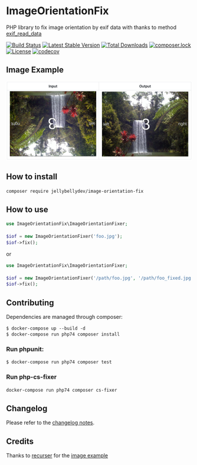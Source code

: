 # ImageOrientationFix

PHP library to fix image orientation by exif data with thanks to method [exif_read_data](http://it2.php.net/manual/en/function.exif-read-data.php)

[![Build Status](https://travis-ci.org/JellyBellyDev/ImageOrientationFix.svg?branch=master)](https://travis-ci.org/JellyBellyDev/ImageOrientationFix)
[![Latest Stable Version](https://poser.pugx.org/jellybellydev/image-orientation-fix/v/stable)](https://packagist.org/packages/jellybellydev/image-orientation-fix)
[![Total Downloads](https://poser.pugx.org/jellybellydev/image-orientation-fix/downloads)](https://packagist.org/packages/jellybellydev/image-orientation-fix)
[![composer.lock](https://poser.pugx.org/jellybellydev/image-orientation-fix/composerlock)](https://packagist.org/packages/jellybellydev/image-orientation-fix)
[![License](https://poser.pugx.org/jellybellydev/image-orientation-fix/license)](https://packagist.org/packages/jellybellydev/image-orientation-fix)
[![codecov](https://codecov.io/gh/JellyBellyDev/ImageOrientationFix/branch/master/graph/badge.svg?token=BB4JWMOI62)](undefined)

## Image Example

![after](images/after_and_before.png)


## How to install

```bash
composer require jellybellydev/image-orientation-fix
```


## How to use

```php
use ImageOrientationFix\ImageOrientationFixer;

$iof = new ImageOrientationFixer('foo.jpg');
$iof->fix();
```
or
```php
use ImageOrientationFix\ImageOrientationFixer;

$iof = new ImageOrientationFixer('/path/foo.jpg', '/path/foo_fixed.jpg');
$iof->fix();
```

## Contributing

Dependencies are managed through composer:

```
$ docker-compose up --build -d
$ docker-compose run php74 composer install
```


### Run phpunit:

```
$ docker-compose run php74 composer test
```


### Run php-cs-fixer
``` bash
docker-compose run php74 composer cs-fixer
```


## Changelog

Please refer to the [changelog notes](CHANGELOG.md).


## Credits

Thanks to [recurser](https://github.com/recurser) for the [image example](https://github.com/recurser/exif-orientation-examples)

